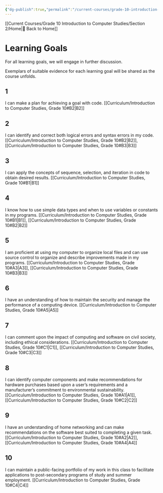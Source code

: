 ```yaml
---
{"dg-publish":true,"permalink":"/current-courses/grade-10-introduction-to-computer-studies/section-2/learning-goals/","dgHomeLink":false}
---
```


[[Current Courses/Grade 10 Introduction to Computer Studies/Section 2/Home|🏡 Back to Home]]

<div class="transclusion internal-embed is-loaded"><div class="markdown-embed">




# Learning Goals
For all learning goals, we will engage in further discussion.

Exemplars of suitable evidence for each learning goal will be shared as the course unfolds.

## 1

I can make a plan for achieving a goal with code.
[[Curriculum/Introduction to Computer Studies, Grade 10#B2|B2]]

## 2

I can identify and correct both logical errors and syntax errors in my code.
[[Curriculum/Introduction to Computer Studies, Grade 10#B2|B2]], [[Curriculum/Introduction to Computer Studies, Grade 10#B3|B3]]

## 3

I can apply the concepts of sequence, selection, and iteration in code to obtain desired results.
[[Curriculum/Introduction to Computer Studies, Grade 10#B1|B1]]

## 4

I know how to use simple data types and when to use variables or constants in my programs.
[[Curriculum/Introduction to Computer Studies, Grade 10#B1|B1]], [[Curriculum/Introduction to Computer Studies, Grade 10#B2|B2]]

## 5

I am proficient at using my computer to organize local files and can use source control to organize and describe improvements made in my programs.
[[Curriculum/Introduction to Computer Studies, Grade 10#A3|A3]], [[Curriculum/Introduction to Computer Studies, Grade 10#B3|B3]]

## 6

I have an understanding of how to maintain the security and manage the performance of a computing device.
[[Curriculum/Introduction to Computer Studies, Grade 10#A5|A5]]

## 7

I can comment upon the impact of computing and software on civil society, including ethical considerations.
[[Curriculum/Introduction to Computer Studies, Grade 10#C1|C1]], [[Curriculum/Introduction to Computer Studies, Grade 10#C3|C3]]

## 8

I can identify computer components and make recommendations for hardware purchases based upon a user’s requirements and a manufacturer’s commitment to environmental sustainability.
[[Curriculum/Introduction to Computer Studies, Grade 10#A1|A1]], [[Curriculum/Introduction to Computer Studies, Grade 10#C2|C2]]

## 9

I have an understanding of home networking and can make recommendations on the software best suited to completing a given task.
[[Curriculum/Introduction to Computer Studies, Grade 10#A2|A2]], [[Curriculum/Introduction to Computer Studies, Grade 10#A4|A4]]

## 10

I can maintain a public-facing portfolio of my work in this class to facilitate applications to post-secondary programs of study and summer employment.
[[Curriculum/Introduction to Computer Studies, Grade 10#C4|C4]]



</div></div>
